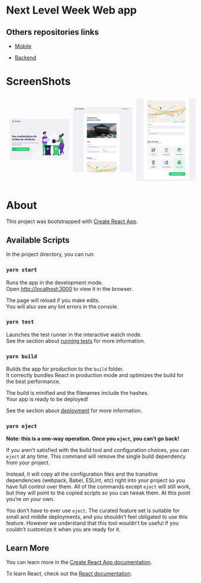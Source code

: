# Next Level Week Web app

## Others repositories links

- [Mobile](https://github.com/AndreLuiz-JS/nlw-mobo)

- [Backend](https://github.com/AndreLuiz-JS/nlw-backend)

# ScreenShots

  <div style="display:grid; grid-template-columns: 1fr 1fr 1fr; column-gap: 10px; justify-content:center; align-items:center; width:100%;">
  <img src="https://github.com/AndreLuiz-JS/nlw/blob/master/screenShots/webSc1.png" alt="Web screenshot" width="250px" style="margin: 10px;"/>
  <img src="https://github.com/AndreLuiz-JS/nlw/blob/master/screenShots/webSc2.png" alt="Web screenshot" width="250px" style="margin: 10px;"/>
  <img src="https://github.com/AndreLuiz-JS/nlw/blob/master/screenShots/webSc3.png" alt="Web screenshot" width="250px" style="margin: 10px;"/>
  </div>

# About

This project was bootstrapped with [Create React App](https://github.com/facebook/create-react-app).

## Available Scripts

In the project directory, you can run:

### `yarn start`

Runs the app in the development mode.<br />
Open [http://localhost:3000](http://localhost:3000) to view it in the browser.

The page will reload if you make edits.<br />
You will also see any lint errors in the console.

### `yarn test`

Launches the test runner in the interactive watch mode.<br />
See the section about [running tests](https://facebook.github.io/create-react-app/docs/running-tests) for more information.

### `yarn build`

Builds the app for production to the `build` folder.<br />
It correctly bundles React in production mode and optimizes the build for the best performance.

The build is minified and the filenames include the hashes.<br />
Your app is ready to be deployed!

See the section about [deployment](https://facebook.github.io/create-react-app/docs/deployment) for more information.

### `yarn eject`

**Note: this is a one-way operation. Once you `eject`, you can’t go back!**

If you aren’t satisfied with the build tool and configuration choices, you can `eject` at any time. This command will remove the single build dependency from your project.

Instead, it will copy all the configuration files and the transitive dependencies (webpack, Babel, ESLint, etc) right into your project so you have full control over them. All of the commands except `eject` will still work, but they will point to the copied scripts so you can tweak them. At this point you’re on your own.

You don’t have to ever use `eject`. The curated feature set is suitable for small and middle deployments, and you shouldn’t feel obligated to use this feature. However we understand that this tool wouldn’t be useful if you couldn’t customize it when you are ready for it.

## Learn More

You can learn more in the [Create React App documentation](https://facebook.github.io/create-react-app/docs/getting-started).

To learn React, check out the [React documentation](https://reactjs.org/).
